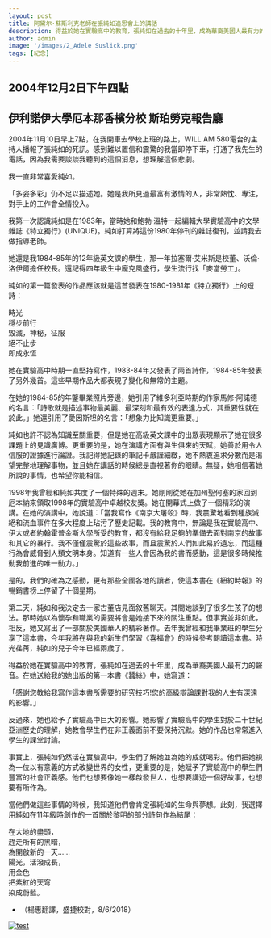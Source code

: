 ```yaml
---
layout: post
title: 阿黛尔·蘇斯利克老師在張純如追思會上的講話          
description: 得益於她在實驗高中的教育，張純如在過去的十年里，成為華裔美國人最有力的聲音
author: admin
image: '/images/2_Adele Suslick.png'
tags: [紀念]
---
```

## 2004年12月2日下午四點

## 伊利諾伊大學厄本那香檳分校 斯珀勞克報告廳

2004年11月10日早上7點，在我開車去學校上班的路上，WILL AM 580電台的主持人播報了張純如的死訊。感到難以置信和震驚的我當即停下車，打通了我先生的電話，因為我需要談談我聽到的這個消息，想理解這個悲劇。

我一直非常喜愛純如。

「多姿多彩」仍不足以描述她。她是我所見過最富有激情的人，非常熱忱、專注，對手上的工作會全情投入。

我第一次認識純如是在1983年，當時她和鮑勃·溫特一起編輯大學實驗高中的文學雜誌《特立獨行》(UNIQUE)。純如打算將這份1980年停刊的雜誌復刊，並請我去做指導老師。

她還是我1984-85年的12年級英文課的學生，那一年拉塞爾·艾米斯是校董、沃倫·洛伊爾擔任校長。還記得四年級生中龐克風盛行，學生流行找「麥當勞工」。

純如的第一篇發表的作品應該就是這首發表在1980-1981年《特立獨行》上的短詩：

時光<br>
穩步前行<br>
毀滅，神秘，征服<br>
絕不止步<br>
即成永恆

她在實驗高中時期一直堅持寫作，1983-84年又發表了兩首詩作，1984-85年發表了另外幾首。這些早期作品大都表現了變化和無常的主題。

在她的1984-85的年鑒畢業照片旁邊，她引用了維多利亞時期的作家馬修·阿諾德的名言：「詩歌就是描述事物最美麗、最深刻和最有效的表達方式，其重要性就在於此。」她還引用了愛因斯坦的名言：「想象力比知識更重要。」

純如也許不認為知識至關重要，但是她在高級英文課中的出眾表現顯示了她在很多課題上的見識廣博。更重要的是，她在演講方面有與生俱來的天賦，她善於用令人信服的證據進行論證。我記得她記錄的筆記卡嚴謹細緻，她不熱衷追求分數而是渴望完整地理解事物，並且她在講話的時候總是直視著你的眼睛。無疑，她相信著她所說的事情，也希望你能相信。

1998年我曾經和純如共度了一個特殊的週末。她剛剛從她在加州聖何塞的家回到厄本納來領取1998年的實驗高中卓越校友獎。她在開幕式上做了一個精彩的演講。在她的演講中，她說道：「當我寫作《南京大屠殺》時，我震驚地看到種族滅絕和流血事件在多大程度上玷污了歷史記載。我的教育中，無論是我在實驗高中、伊大或者約翰霍普金斯大學所受的教育，都沒有給我足夠的準備去面對南京的故事和其它的暴行。我不僅僅震驚於這些故事，而且震驚於人們如此易於遺忘，而這種行為會威脅到人類文明本身。知道有一些人會因為我的書而感動，這是很多時候推動我前進的唯一動力。」

是的，我們的確為之感動，更有那些全國各地的讀者，使這本書在《紐約時報》的暢銷書榜上停留了十個星期。

第二天，純如和我決定去一家古董店見面敘舊聊天。其間她談到了很多生孩子的想法。那時她以為懷孕和職業的需要將會是她接下來的關注重點。但事實並非如此，相反，她又寫出了一部關於美國華人的精彩著作。去年我曾經和我畢業班的學生分享了這本書，今年我將在與我的新生們學習《喜福會》的時候參考閱讀這本書。時光荏苒，純如的兒子今年已經兩歲了。

得益於她在實驗高中的教育，張純如在過去的十年里，成為華裔美國人最有力的聲音。在她送給我的她出版的第一本書《蠶絲》中，她寫道：

「感謝您教給我寫作這本書所需要的研究技巧!您的高級辯論課對我的人生有深遠的影響。」

反過來，她也給予了實驗高中巨大的影響。她影響了實驗高中的學生對於二十世紀亞洲歷史的理解，她教會學生們在非正義面前不要保持沉默。她的作品也常常進入學生的課堂討論。

事實上，張純如仍然活在實驗高中，學生們了解她並為她的成就喝彩。他們把她視為一位以有意義的方式改變世界的女性，更重要的是，她賦予了實驗高中的學生們豐富的社會正義感。他們也想要像她一樣啟發世人，也想要講述一個好故事，也想要有所作為。

當他們做這些事情的時候，我知道他們會肯定張純如的生命與夢想。此刻，我選擇用純如在11年級時創作的一首關於黎明的部分詩句作為結尾：

在大地的盡頭，<br>
趕走所有的黑暗，<br>
為開啟新的一天……<br>
陽光，活潑成長，<br>
用金色<br>
把紫紅的天穹<br>
染成蔚藍。

* （楊惠翻譯，盛捷校對，8/6/2018）





<a href="https://de.irischanglabs.com/pdf/2_Adele Suslick.pdf" target="_blank">
  <img src="https://de.irischanglabs.com/images/Adele Suslick.jpg" alt="test" title="点击查看PDF">
</a>
